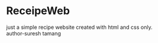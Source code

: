 # ReceipeWeb
just a  simple recipe website created with html and css only.
<br>
author-suresh tamang
